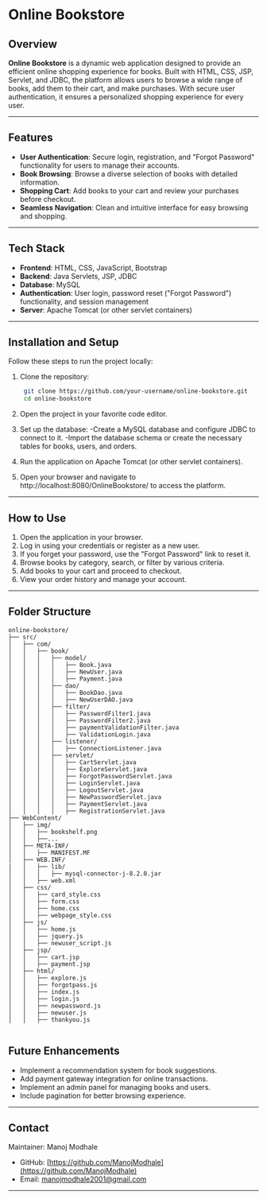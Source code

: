 # Online Bookstore

## Overview

**Online Bookstore** is a dynamic web application designed to provide an efficient online shopping experience for books. Built with HTML, CSS, JSP, Servlet, and JDBC, the platform allows users to browse a wide range of books, add them to their cart, and make purchases. With secure user authentication, it ensures a personalized shopping experience for every user.

---

## Features

- **User Authentication**: Secure login, registration, and "Forgot Password" functionality for users to manage their accounts.
- **Book Browsing**:  Browse a diverse selection of books with detailed information.
- **Shopping Cart**: Add books to your cart and review your purchases before checkout.
- **Seamless Navigation**: Clean and intuitive interface for easy browsing and shopping.

---

## Tech Stack

- **Frontend**: HTML, CSS, JavaScript, Bootstrap
- **Backend**: Java Servlets, JSP, JDBC
- **Database**: MySQL
- **Authentication**: User login, password reset ("Forgot Password") functionality, and session management
- **Server**: Apache Tomcat (or other servlet containers)

---

## Installation and Setup

Follow these steps to run the project locally:

1. Clone the repository:

   ```bash
    git clone https://github.com/your-username/online-bookstore.git
    cd online-bookstore

   ```

2. Open the project in your favorite code editor.

3. Set up the database:
   -Create a MySQL database and configure JDBC to connect to it.
   -Import the database schema or create the necessary tables for books, users, and orders.

5. Run the application on Apache Tomcat (or other servlet containers).

6. Open your browser and navigate to http://localhost:8080/OnlineBookstore/ to access the platform.


---

## How to Use

1. Open the application in your browser.
2. Log in using your credentials or register as a new user.
3. If you forget your password, use the "Forgot Password" link to reset it.
4. Browse books by category, search, or filter by various criteria.
5. Add books to your cart and proceed to checkout.
6. View your order history and manage your account.


---

## Folder Structure

```
online-bookstore/
├── src/
│   ├── com/
│   │   ├── book/
│   │   │   ├── model/
│   │   │   │   ├── Book.java
│   │   │   │   ├── NewUser.java
│   │   │   │   ├── Payment.java
│   │   │   ├── dao/
│   │   │   │   ├── BookDao.java
│   │   │   │   ├── NewUserDAO.java
│   │   │   ├── filter/
│   │   │   │   ├── PasswordFilter1.java
│   │   │   │   ├── PasswordFilter2.java
│   │   │   │   ├── paymentValidationFilter.java
│   │   │   │   ├── ValidationLogin.java
│   │   │   ├── listener/
│   │   │   │   ├── ConnectionListener.java
│   │   │   ├── servlet/
│   │   │   │   ├── CartServlet.java
│   │   │   │   ├── ExploreServlet.java
│   │   │   │   ├── ForgotPasswordServlet.java
│   │   │   │   ├── LoginServlet.java
│   │   │   │   ├── LogoutServlet.java
│   │   │   │   ├── NewPasswordServlet.java
│   │   │   │   ├── PaymentServlet.java
│   │   │   │   ├── RegistrationServlet.java
├── WebContent/
│   ├── img/
│   │   ├── bookshelf.png
│   │   ├──...
│   ├── META-INF/
│   │   ├── MANIFEST.MF
│   ├── WEB.INF/
|   │   ├── lib/
│   │   │   ├── mysql-connector-j-8.2.0.jar
│   │   ├── web.xml
│   ├── css/
│   │   ├── card_style.css
│   │   ├── form.css
│   │   ├── home.css
│   │   ├── webpage_style.css
│   ├── js/
│   │   ├── home.js
│   │   ├── jquery.js
│   │   ├── newuser_script.js
│   ├── jsp/
│   │   ├── cart.jsp
│   │   ├── payment.jsp
│   ├── html/
│   │   ├── explore.js
│   │   ├── forgotpass.js
│   │   ├── index.js
│   │   ├── login.js
│   │   ├── newpassword.js
│   │   ├── newuser.js
│   │   ├── thankyou.js


```




## Future Enhancements

- Implement a recommendation system for book suggestions.
- Add payment gateway integration for online transactions.
- Implement an admin panel for managing books and users.
- Include pagination for better browsing experience.




---

## Contact

Maintainer: Manoj Modhale

- GitHub: [https://github.com/ManojModhale](https://github.com/ManojModhale)
- Email: [manojmodhale2001@gmail.com](mailto\:manojmodhale2001@gmail.com)

---

